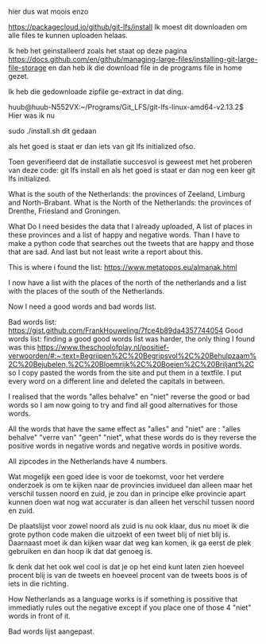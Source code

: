 hier dus wat moois enzo


https://packagecloud.io/github/git-lfs/install
Ik moest dit downloaden om alle files te kunnen uploaden helaas.

Ik heb het geinstalleerd zoals het staat op deze pagina
https://docs.github.com/en/github/managing-large-files/installing-git-large-file-storage
en dan heb ik die download file in de programs file in home gezet.

Ik heb die gedownloade zipfile ge-extract in dat ding.

huub@huub-N552VX:~/Programs/Git_LFS/git-lfs-linux-amd64-v2.13.2$ 
Hier was ik nu

sudo ./install.sh           dit gedaan

als het goed is staat er dan iets van git lfs initialized ofso.

Toen geverifieerd dat de installatie succesvol is geweest met het proberen van deze code:
git lfs install
en als het goed is staat er dan nog een keer 
git lfs initialized.

What is the south of the Netherlands: the provinces of Zeeland, Limburg and North-Brabant.
What is the North of the Netherlands: the provinces of Drenthe, Friesland and Groningen.

What Do I need besides the data that I already uploaded, A list of places in these provinces and a list of happy and negative words. Than I have to make a python code that searches out the tweets that are happy and those that are sad. And last but not least write a report about this.

This is where i found the list: https://www.metatopos.eu/almanak.html

I now have a list with the places of the north of the netherlands and a list with the places of the south of the Netherlands.

Now I need a good words and bad words list.

Bad words list: https://gist.github.com/FrankHouweling/7fce4b89da4357744054
Good words list: finding a good good words list was harder, the only thing I found was this https://www.theschoolofplay.nl/positief-verwoorden/#:~:text=Begrijpen%2C%20Begripsvol%2C%20Behulpzaam%2C%20Bejubelen,%2C%20Bloemrijk%2C%20Boeien%2C%20Briljant%2C so I copy pasted the words from the site and put them in a textfile. I put every word on a different line and deleted the capitals in between.



I realised that the words "alles behalve" en "niet" reverse the good or bad words so I am now going to try and find all good alternatives for those words.

All the words that have the same effect as "alles" and "niet" are : "alles behalve" "verre van" "geen" "niet", what these words do is they reverse the positive words in negative words and negative words in positive words.

All zipcodes in the Netherlands have 4 numbers.

Wat mogelijk een goed idee is voor de toekomst, voor het verdere onderzoek is om te kijken naar de provincies invidueel dan alleen maar het verschil tussen noord en zuid, je zou dan in principe elke provincie apart kunnen doen wat nog wat accurater is dan alleen het verschil tussen noord en zuid.

De plaatslijst voor zowel noord als zuid is nu ook klaar, dus nu moet ik die grote python code maken die uitzoekt of een tweet blij of niet blij is. Daarnaast moet ik dan kijken waar dat weg kan komen, ik ga eerst de plek gebruiken en dan hoop ik dat dat genoeg is.

Ik denk dat het ook wel cool is dat je op het eind kunt laten zien hoeveel  procent blij is van de tweets en hoeveel procent van de tweets boos is of iets in die richting.

How Netherlands as a language works is if something is possitive that immediatly rules out the negative except if you place one of those 4 "niet" words in front of it.

Bad words lijst aangepast.
